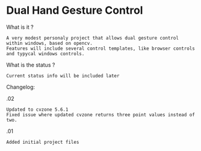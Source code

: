 # Dual Hand Gesture Control
 

What is it ?

    A very modest personaly project that allows dual gesture control within windows, based on opencv.
    Features will include several control templates, like browser controls and typycal windows controls.
    


What is the status ?

    Current status info will be included later





Changelog:


.02

    Updated to cvzone 5.6.1
    Fixed issue where updated cvzone returns three point values instead of two.

.01

    Added initial project files 


